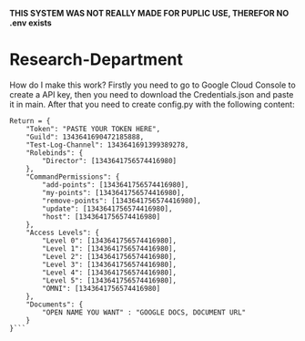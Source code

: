 **THIS SYSTEM WAS NOT REALLY MADE FOR PUPLIC USE, THEREFOR NO .env exists**
# Research-Department

How do I make this work?
Firstly you need to go to Google Cloud Console to create a API key, then you need to download the Credentials.json and paste it in main. After that you need to create config.py
with the following content:
```
Return = {
    "Token": "PASTE YOUR TOKEN HERE",
    "Guild": 1343641690472185888,
    "Test-Log-Channel": 1343641691399389278,
    "Rolebinds": {
        "Director": [1343641756574416980]  
    },
    "CommandPermissions": {
        "add-points": [1343641756574416980],
        "my-points": [1343641756574416980],
        "remove-points": [1343641756574416980],
        "update": [1343641756574416980],
        "host": [1343641756574416980]
    },
    "Access Levels": {
        "Level 0": [1343641756574416980],
        "Level 1": [1343641756574416980],
        "Level 2": [1343641756574416980],
        "Level 3": [1343641756574416980],
        "Level 4": [1343641756574416980],
        "Level 5": [1343641756574416980],
        "OMNI": [1343641756574416980]
    },
    "Documents": {
        "OPEN NAME YOU WANT" : "GOOGLE DOCS, DOCUMENT URL"
    }
}```
